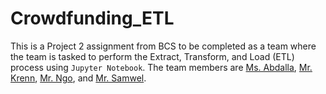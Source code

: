 # Crowdfunding_ETL
This is a Project 2 assignment from BCS to be completed as a team where the team is tasked to perform the Extract, Transform, and Load (ETL) process using <code>Jupyter Notebook</code>. The team members are <a href="https://github.com/rrrrasha">Ms. Abdalla</a>, <a href="https://github.com/drkrenn">Mr. Krenn</a>, <a href="https://github.com/123noob1">Mr. Ngo</a>, and <a href="https://github.com/yoerisamwel">Mr. Samwel</a>.
